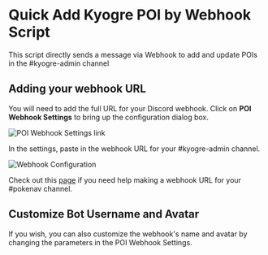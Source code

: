 # Quick Add Kyogre POI by Webhook Script

This script directly sends a message via Webhook to add and update POIs in the #kyogre-admin channel

## Adding your webhook URL

You will need to add the full URL for your Discord webhook. Click on **POI Webhook Settings** to bring up the configuration dialog box.

![POI Webhook Settings link](https://i.imgur.com/CymRSyL.png)


In the settings, paste in the webhook URL for your #kyogre-admin channel.

![Webhook Configuration](https://i.imgur.com/Ydx961R.png)

Check out this [page](https://support.discord.com/hc/en-us/articles/228383668-Intro-to-Webhooks?page=1) if you need help making a webhook URL for your #pokenav channel.

## Customize Bot Username and Avatar

If you wish, you can also customize the webhook's name and avatar by changing the parameters in the POI Webhook Settings.
